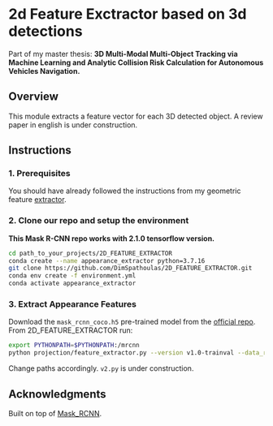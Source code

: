 # 2d Feature Exctractor based on 3d detections
Part of my master thesis: **3D Multi-Modal Multi-Object Tracking via Machine Learning and Analytic Collision Risk Calculation for Autonomous Vehicles Navigation.**
## Overview
This module extracts a feature vector for each 3D detected object. A review paper in english is under construction.

## Instructions
### 1. Prerequisites 
You should have already followed the instructions from my geometric feature [extractor](https://github.com/DimSpathoulas/PC_FEATURE_EXTRACTOR.git).

### 2. Clone our repo and setup the environment
**This Mask R-CNN repo works with 2.1.0 tensorflow version.**
```bash
cd path_to_your_projects/2D_FEATURE_EXTRACTOR
conda create --name appearance_extractor python=3.7.16
git clone https://github.com/DimSpathoulas/2D_FEATURE_EXTRACTOR.git
conda env create -f environment.yml
conda activate appearance_extractor
```

### 3. Extract Appearance Features
Download the ```mask_rcnn_coco.h5``` pre-trained model from the [official repo](https://github.com/matterport/Mask_RCNN).
From 2D_FEATURE_EXTRACTOR run:
```bash
export PYTHONPATH=$PYTHONPATH:/mrcnn
python projection/feature_extractor.py --version v1.0-trainval --data_root /second_ext4/ktsiakas/kosmas/nuscenes/v1.0-trainval --detection_file /home/ktsiakas/thesis_new/PC_FEATURE_EXTRACTOR/tools/centerpoint_predictions_train.npy --output_file mrcnn_train.pkl
```
Change paths accordingly.
```v2.py``` is under construction.

## Acknowledgments
Built on top of [Mask_RCNN](https://github.com/matterport/Mask_RCNN).
